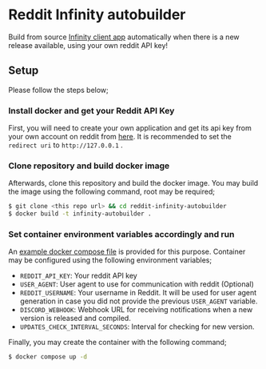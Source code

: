 # Reddit Infinity autobuilder

Build from source [Infinity client app](https://github.com/Docile-Alligator/Infinity-For-Reddit) automatically when there is a new release available, using your own reddit API key!

## Setup
Please follow the steps below;
### Install docker and get your Reddit API Key
First, you will need to create your own application and get its api key from your own account on reddit from [here](https://old.reddit.com/prefs/apps/). It is recommended to set the `redirect uri` to `http://127.0.0.1` .
### Clone repository and build docker image
Afterwards, clone this repository and build the docker image. You may build the image using the following command, root may be required;
```sh
$ git clone <this repo url> && cd reddit-infinity-autobuilder
$ docker build -t infinity-autobuilder .
```
### Set container environment variables accordingly and run
An [example docker compose file](docker-compose.yml) is provided for this purpose. Container may be configured using the following environment variables;

- `REDDIT_API_KEY`: Your reddit API key
- `USER_AGENT`: User agent to use for communication with reddit (Optional)
- `REDDIT_USERNAME`: Your username in Reddit. It will be used for user agent generation in case you did not provide the previous `USER_AGENT` variable.
- `DISCORD_WEBHOOK`: Webhook URL for receiving notifications when a new version is released and compiled.
- `UPDATES_CHECK_INTERVAL_SECONDS`: Interval for checking for new version.

Finally, you may create the container with the following command;
```sh
$ docker compose up -d
```
